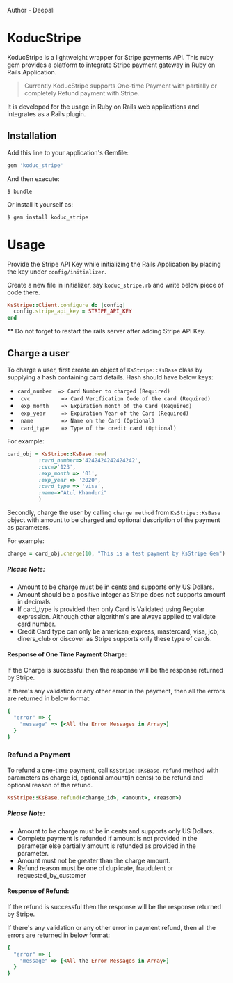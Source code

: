 
Author - Deepali

# KoducStripe

KoducStripe is a lightweight wrapper for Stripe payments API. This ruby gem provides a platform to integrate Stripe payment gateway in Ruby on Rails Application.

>Currently KoducStripe supports One-time Payment with partially or completely Refund payment with Stripe.

It is developed for the usage in Ruby on Rails web applications and integrates as a Rails plugin.

## Installation

Add this line to your application's Gemfile:

```ruby
gem 'koduc_stripe'
```

And then execute:

    $ bundle

Or install it yourself as:

    $ gem install koduc_stripe

# Usage

Provide the Stripe API Key while initializing the Rails Application by placing the key under `config/initializer`.

Create a new file in initializer, say `koduc_stripe.rb` and write below piece of code there.
```ruby
KsStripe::Client.configure do |config|
  config.stripe_api_key = STRIPE_API_KEY
end
```
** Do not forget to restart the rails server after adding Stripe API Key.


## Charge a user
To charge a user, first create an object of `KsStripe::KsBase` class by supplying a hash containing card details. Hash should have below keys:
* ``` card_number  => Card Number to charged (Required) ```
* ``` cvc          => Card Verification Code of the card (Required)```
* ``` exp_month    => Expiration month of the Card (Required)```
* ``` exp_year     => Expiration Year of the Card (Required)```
* ``` name         => Name on the Card (Optional)```
* ``` card_type    => Type of the credit card (Optional)```

For example:
```ruby
card_obj = KsStripe::KsBase.new(
          :card_number=>'4242424242424242',
          :cvc=>'123',
          :exp_month => '01',
          :exp_year => '2020',
          :card_type => 'visa',
          :name=>"Atul Khanduri"
          )
```

Secondly, charge the user by calling `charge method` from `KsStripe::KsBase` object with amount to be charged and optional description of the payment as parameters.

For example:
```ruby
charge = card_obj.charge(10, "This is a test payment by KsStripe Gem")
```

##### Please Note:
* Amount to be charge must be in cents and supports only US Dollars.
* Amount should be a positive integer as Stripe does not supports amount in decimals.
* If card_type is provided then only Card is Validated using Regular expression. Although other algorithm's are always applied to validate card number.
* Credit Card type can only be american_express, mastercard, visa, jcb, diners_club or discover as Stripe supports only these type of cards.


#### Response of One Time Payment Charge:
If the Charge is successful then the response will be the response returned by Stripe.

If there's any validation or any other error in the payment, then all the errors are returned in below format:
```ruby
{
  "error" => {
    "message" => [<All the Error Messages in Array>]
  }
}
```

### Refund a Payment

To refund a one-time payment, call `KsStripe::KsBase.refund` method with parameters as charge id, optional amount(in cents) to be refund and optional reason of the refund.
```ruby
KsStripe::KsBase.refund(<charge_id>, <amount>, <reason>)
```

##### Please Note:
* Amount to be charge must be in cents and supports only US Dollars.
* Complete payment is refunded if amount is not provided in the parameter else partially amount is refunded as provided in the parameter.
* Amount must not be greater than the charge amount.
* Refund reason must be one of duplicate, fraudulent or requested_by_customer

#### Response of Refund:
If the refund is successful then the response will be the response returned by Stripe.

If there's any validation or any other error in payment refund, then all the errors are returned in below format:
```ruby
{
  "error" => {
    "message" => [<All the Error Messages in Array>]
  }
}
```
